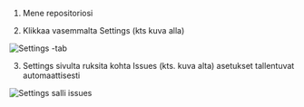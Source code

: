 1) Mene repositoriosi

2) Klikkaa vasemmalta Settings (kts kuva alla)

![Settings -tab](https://www.cs.helsinki.fi/u/jarmoiso/tiralabra2013/settings.png)

3) Settings sivulta ruksita kohta Issues (kts. kuva alta) asetukset tallentuvat automaattisesti

![Settings salli issues](https://www.cs.helsinki.fi/u/jarmoiso/tiralabra2013/settings-issues.png)